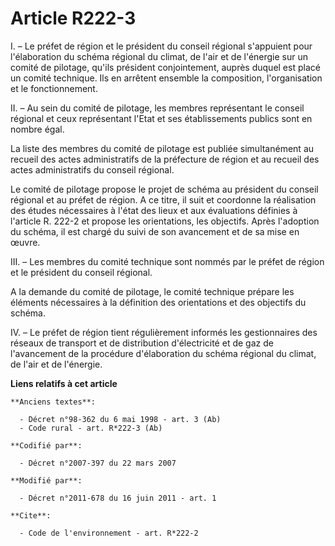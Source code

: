 # Article R222-3

I. – Le préfet de région et le président du conseil régional s'appuient pour l'élaboration du schéma régional du climat, de
l'air et de l'énergie sur un comité de pilotage, qu'ils président conjointement, auprès duquel est placé un comité technique.
Ils en arrêtent ensemble la composition, l'organisation et le fonctionnement.

II. – Au sein du comité de pilotage, les membres représentant le conseil régional et ceux représentant l'Etat et ses
établissements publics sont en nombre égal.

La liste des membres du comité de pilotage est publiée simultanément au recueil des actes administratifs de la préfecture de
région et au recueil des actes administratifs du conseil régional.

Le comité de pilotage propose le projet de schéma au président du conseil régional et au préfet de région. A ce titre, il
suit et coordonne la réalisation des études nécessaires à l'état des lieux et aux évaluations définies à l'article R. 222-2
et propose les orientations, les objectifs. Après l'adoption du schéma, il est chargé du suivi de son avancement et de sa
mise en œuvre.

III. – Les membres du comité technique sont nommés par le préfet de région et le président du conseil régional.

A la demande du comité de pilotage, le comité technique prépare les éléments nécessaires à la définition des orientations et
des objectifs du schéma.

IV. – Le préfet de région tient régulièrement informés les gestionnaires des réseaux de transport et de distribution
d'électricité et de gaz de l'avancement de la procédure d'élaboration du schéma régional du climat, de l'air et de l'énergie.

**Liens relatifs à cet article**

	**Anciens textes**:

	  - Décret n°98-362 du 6 mai 1998 - art. 3 (Ab)
	  - Code rural - art. R*222-3 (Ab)

	**Codifié par**:

	  - Décret n°2007-397 du 22 mars 2007

	**Modifié par**:

	  - Décret n°2011-678 du 16 juin 2011 - art. 1

	**Cite**:

	  - Code de l'environnement - art. R*222-2

